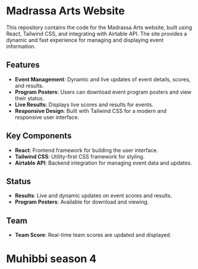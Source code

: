 # Madrassa Arts Website

This repository contains the code for the Madrassa Arts website, built using React, Tailwind CSS, and integrating with Airtable API. The site provides a dynamic and fast experience for managing and displaying event information.

## Features

- **Event Management**: Dynamic and live updates of event details, scores, and results.
- **Program Posters**: Users can download event program posters and view their status.
- **Live Results**: Displays live scores and results for events.
- **Responsive Design**: Built with Tailwind CSS for a modern and responsive user interface.

## Key Components

- **React**: Frontend framework for building the user interface.
- **Tailwind CSS**: Utility-first CSS framework for styling.
- **Airtable API**: Backend integration for managing event data and updates.

## Status

- **Results**: Live and dynamic updates on event scores and results.
- **Program Posters**: Available for download and viewing.

## Team

- **Team Score**: Real-time team scores are updated and displayed.

# Muhibbi season 4

